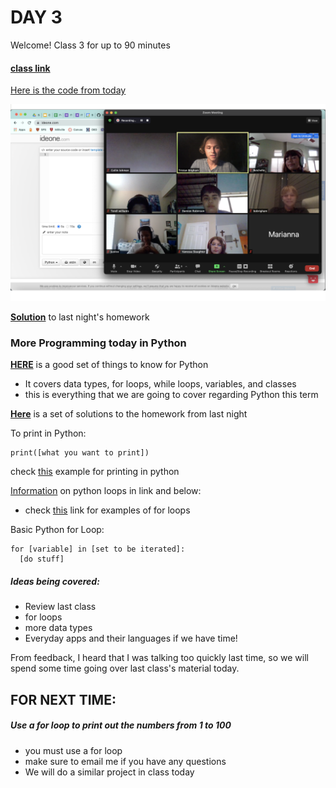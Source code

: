 # DAY 3

Welcome! Class 3 for up to 90 minutes
#### [class link](https://sps.zoom.us/j/94771799518)

[Here is the code from today](https://ideone.com/COPa7b)

![Happy Campers](/formatting/Day3Materials)

__[Solution](https://ideone.com/sl3AaJ)__ to last night's homework

### More Programming today in Python

__[HERE](https://ideone.com/CLD7lC)__ is a good set of things to know for Python
- It covers data types, for loops, while loops, variables, and classes
- this is everything that we are going to cover regarding Python this term

__[Here](https://ideone.com/sl3AaJ)__ is a set of solutions to the homework from last night


To print in Python:
```
print([what you want to print])
```
check [this](https://ideone.com/a9HiHu) example for printing in python

[Information](https://www.w3schools.com/python/python_for_loops.asp) on python loops in link and below:
- check [this](https://ideone.com/sl3AaJ) link for examples of for loops

Basic Python for Loop:
```
for [variable] in [set to be iterated]:
  [do stuff]
```

##### Ideas being covered:
- Review last class
- for loops
- more data types
- Everyday apps and their languages if we have time!

From feedback, I heard that I was talking too quickly last time, so we will spend some time going over last class's material today. 


## FOR NEXT TIME:

##### Use a for loop to print out the numbers from 1 to 100
- you must use a for loop
- make sure to email me if you have any questions
- We will do a similar project in class today
